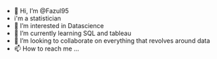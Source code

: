 - 👋 Hi, I’m @Fazul95
- i'm a statistician
- 👀 I’m interested in Datascience 
- 🌱 I’m currently learning SQL and tableau
- 💞️ I’m looking to collaborate on everything that revolves around data
- 📫 How to reach me ...

<!---
Fazul95/Fazul95 is a ✨ special ✨ repository because its `README.md` (this file) appears on your GitHub profile.
You can click the Preview link to take a look at your changes.
--->
